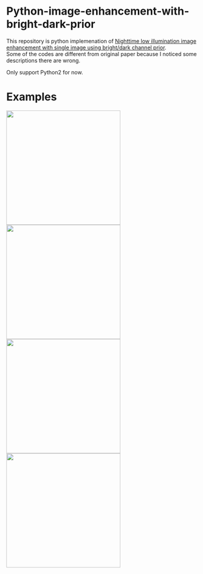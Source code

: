 # Python-image-enhancement-with-bright-dark-prior

This repository is python implemenation of [Nighttime low illumination image enhancement with single image using bright/dark channel prior](https://jivp-eurasipjournals.springeropen.com/articles/10.1186/s13640-018-0251-4).  
Some of the codes are different from original paper because I noticed some descriptions there are wrong.  

Only support Python2 for now.  

# Examples  
<img src="https://user-images.githubusercontent.com/44015510/78751084-84f1db00-79ac-11ea-8e09-cbe382bc50b1.png" width="300">   <img src="https://user-images.githubusercontent.com/44015510/78751178-b1a5f280-79ac-11ea-8456-05295841102d.png" width="300"> 
<img src="https://user-images.githubusercontent.com/44015510/78751294-e5811800-79ac-11ea-91f9-783418b08c75.png" width="300">   <img src="https://user-images.githubusercontent.com/44015510/78751315-f2057080-79ac-11ea-8279-90fe4cc7bc4b.png" width="300"> 
